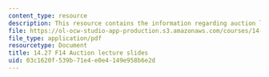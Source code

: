 ```yaml
---
content_type: resource
description: This resource contains the information regarding auction lecture slides.
file: https://ol-ocw-studio-app-production.s3.amazonaws.com/courses/14-27-economics-and-e-commerce-fall-2014/03c1620f539b71e4e0e4149e958b6e2d_MIT14_27F14_lecslide7.pdf
file_type: application/pdf
resourcetype: Document
title: 14.27 F14 Auction lecture slides
uid: 03c1620f-539b-71e4-e0e4-149e958b6e2d
---
```

